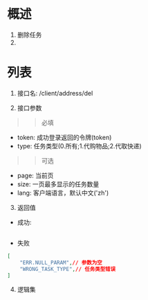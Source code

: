# 概述

1. 删除任务
2. 

# 列表

1. 接口名: /client/address/del

2. 接口参数

>>必填
* token: 成功登录返回的令牌(token)
* type: 任务类型(0.所有;1.代购物品;2.代取快递)

>>可选
* page: 当前页
* size: 一页最多显示的任务数量
* lang: 客户端语言，默认中文('zh')

3. 返回值
* 成功:
```json
```

* 失败
```json
[
    "ERR.NULL_PARAM",// 参数为空
    "WRONG_TASK_TYPE",// 任务类型错误
]
```

4. 逻辑集